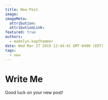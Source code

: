 ```yaml
---
title: New Post
image:
imageMeta:
  attribution:
  attributionLink:
featured: true
authors: 
  - madelyn-kapfhammer
date: Wed Mar 27 2019 12:44:41 GMT-0400 (EDT)
tags:
  - new
---
```


# Write Me

Good luck on your new post!
